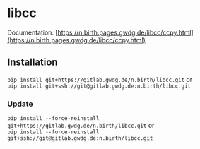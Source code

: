 # libcc

Documentation:  [https://n.birth.pages.gwdg.de/libcc/ccpy.html](https://n.birth.pages.gwdg.de/libcc/ccpy.html)

## Installation

`pip install git+https://gitlab.gwdg.de/n.birth/libcc.git` or  
`pip install git+ssh://git@gitlab.gwdg.de:n.birth/libcc.git`

### Update

`pip install --force-reinstall git+https://gitlab.gwdg.de/n.birth/libcc.git` or  
`pip install --force-reinstall git+ssh://git@gitlab.gwdg.de:n.birth/libcc.git`
